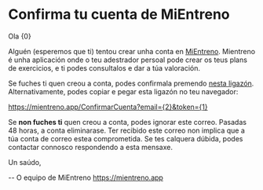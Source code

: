 # Confirma tu cuenta de MiEntreno

Ola {0}

Alguén (esperemos que ti) tentou crear unha conta en [MiEntreno](https://mientreno.app). Mientreno é unha aplicación onde o teu adestrador persoal pode crear os teus plans de exercicios, e ti podes consultalos e dar a túa valoración.

Se fuches ti quen creou a conta, podes confirmala premendo [nesta ligazón](https://mientreno.app/ConfirmarCuenta?email={2}&token={1}). Alternativamente, podes copiar e pegar esta ligazón no teu navegador:

<https://mientreno.app/ConfirmarCuenta?email={2}&token={1}>

Se **non fuches ti** quen creou a conta, podes ignorar este correo. Pasadas 48 horas, a conta eliminarase. Ter recibido este correo non implica que a túa conta de correo estea comprometida. Se tes calquera dúbida, podes contactar connosco respondendo a esta mensaxe.

Un saúdo,

-- O equipo de MiEntreno https://mientreno.app
